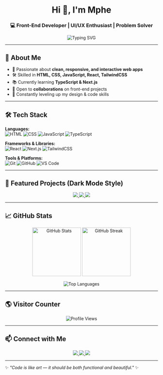 <!-- Profile Header -->
<h1 align="center">Hi 👋, I'm Mphe</h1>
<h3 align="center">💻 Front-End Developer | UI/UX Enthusiast | Problem Solver</h3>

<p align="center">
  <img src="https://readme-typing-svg.herokuapp.com?font=Fira+Code&weight=500&size=22&pause=1000&color=00F7FF&center=true&vCenter=true&width=500&lines=Crafting+beautiful+and+interactive+UIs;Always+learning+and+exploring+new+tech;Let's+build+something+amazing+✨" alt="Typing SVG" />
</p>

---

## 🚀 About Me  
- 🎨 Passionate about **clean, responsive, and interactive web apps**  
- 🛠 Skilled in **HTML, CSS, JavaScript, React, TailwindCSS**  
- 📚 Currently learning **TypeScript & Next.js**  
- 🤝 Open to **collaborations** on front-end projects  
- 🌱 Constantly leveling up my design & code skills  

---

## 🛠 Tech Stack  

**Languages:**  
![HTML](https://img.shields.io/badge/-HTML5-000000?style=for-the-badge&logo=html5&logoColor=E34F26)
![CSS](https://img.shields.io/badge/-CSS3-000000?style=for-the-badge&logo=css3&logoColor=1572B6)
![JavaScript](https://img.shields.io/badge/-JavaScript-000000?style=for-the-badge&logo=javascript&logoColor=F7DF1E)
![TypeScript](https://img.shields.io/badge/-TypeScript-000000?style=for-the-badge&logo=typescript&logoColor=007ACC)

**Frameworks & Libraries:**  
![React](https://img.shields.io/badge/-React-000000?style=for-the-badge&logo=react&logoColor=61DAFB)
![Next.js](https://img.shields.io/badge/-Next.js-000000?style=for-the-badge&logo=nextdotjs&logoColor=white)
![TailwindCSS](https://img.shields.io/badge/-TailwindCSS-000000?style=for-the-badge&logo=tailwindcss&logoColor=38B2AC)

**Tools & Platforms:**  
![Git](https://img.shields.io/badge/-Git-000000?style=for-the-badge&logo=git&logoColor=F05032)
![GitHub](https://img.shields.io/badge/-GitHub-000000?style=for-the-badge&logo=github&logoColor=white)
![VS Code](https://img.shields.io/badge/-VS_Code-000000?style=for-the-badge&logo=visualstudiocode&logoColor=007ACC)

---

## 📌 Featured Projects (Dark Mode Style)  
<p align="center">
  <a href="https://github.com/Mphemulalo" target="_blank">
    <img src="https://img.shields.io/badge/Portfolio-000000?style=for-the-badge&logo=react&logoColor=61DAFB" />
  </a>
  <a href="https://github.com/Mphemulalo/ecommerce" target="_blank">
    <img src="https://img.shields.io/badge/E--Commerce%20Front--End-000000?style=for-the-badge&logo=next.js&logoColor=white" />
  </a>
  <a href="https://github.com/Mphemulalo/movie-search" target="_blank">
    <img src="https://img.shields.io/badge/Movie%20Search%20App-000000?style=for-the-badge&logo=javascript&logoColor=F7DF1E" />
  </a>
</p>

---

## 📈 GitHub Stats  

<p align="center">
  <img src="https://github-readme-stats.vercel.app/api?username=Mphemulalo&show_icons=true&theme=tokyonight" alt="GitHub Stats" height="160" />
  <img src="https://github-readme-streak-stats.herokuapp.com/?user=Mphemulalo&theme=tokyonight" alt="GitHub Streak" height="160" />
</p>

<p align="center">
  <img src="https://github-readme-stats.vercel.app/api/top-langs/?username=Mphemulalo&layout=compact&theme=tokyonight" alt="Top Languages" />
</p>

---

## 🌎 Visitor Counter  
<p align="center">
  <img src="https://komarev.com/ghpvc/?username=Mphemulalo&label=Profile%20views&color=black&style=flat" alt="Profile Views" />
</p>

---

## 📫 Connect with Me  
<p align="center">
  <a href="https://www.linkedin.com/in/mphe-mulalo-netshisaulu-02163b221" target="_blank">
    <img src="https://img.shields.io/badge/-LinkedIn-000000?style=for-the-badge&logo=linkedin&logoColor=0A66C2" />
  </a>
  <a href="mailto:netshisaulumphe@gmail.com">
    <img src="https://img.shields.io/badge/-Email-000000?style=for-the-badge&logo=gmail&logoColor=EA4335" />
  </a>
  <a href="https://github.com/Mphemulalo" target="_blank">
    <img src="https://img.shields.io/badge/-Portfolio-000000?style=for-the-badge&logo=react&logoColor=61DAFB" />
  </a>
</p>

---

✨ *"Code is like art — it should be both functional and beautiful."* ✨
